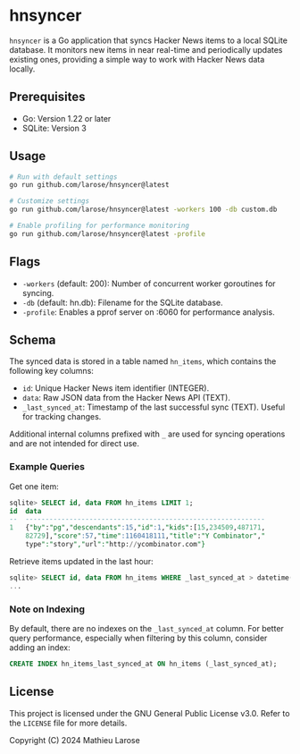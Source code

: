 # hnsyncer

`hnsyncer` is a Go application that syncs Hacker News items to a local SQLite database. It monitors new items in near real-time and periodically updates existing ones, providing a simple way to work with Hacker News data locally.

## Prerequisites

- Go: Version 1.22 or later
- SQLite: Version 3

## Usage

```bash
# Run with default settings
go run github.com/larose/hnsyncer@latest

# Customize settings
go run github.com/larose/hnsyncer@latest -workers 100 -db custom.db

# Enable profiling for performance monitoring
go run github.com/larose/hnsyncer@latest -profile
```

## Flags

- `-workers` (default: 200): Number of concurrent worker goroutines for syncing.
- `-db` (default: hn.db): Filename for the SQLite database.
- `-profile`: Enables a pprof server on :6060 for performance analysis.

## Schema

The synced data is stored in a table named `hn_items`, which contains the following key columns:

- `id`: Unique Hacker News item identifier (INTEGER).
- `data`: Raw JSON data from the Hacker News API (TEXT).
- `_last_synced_at`: Timestamp of the last successful sync (TEXT). Useful for tracking changes.

Additional internal columns prefixed with `_` are used for syncing operations and are not intended for direct use.

### Example Queries

Get one item:

```sql
sqlite> SELECT id, data FROM hn_items LIMIT 1;
id  data
--  ------------------------------------------------------------
1   {"by":"pg","descendants":15,"id":1,"kids":[15,234509,487171,
    82729],"score":57,"time":1160418111,"title":"Y Combinator","
    type":"story","url":"http://ycombinator.com"}
```

Retrieve items updated in the last hour:

```sql
sqlite> SELECT id, data FROM hn_items WHERE _last_synced_at > datetime('now', '-1 hour');
...
```

### Note on Indexing

By default, there are no indexes on the `_last_synced_at` column. For better query performance, especially when filtering by this column, consider adding an index:

```sql
CREATE INDEX hn_items_last_synced_at ON hn_items (_last_synced_at);
```

## License

This project is licensed under the GNU General Public License v3.0. Refer to the
`LICENSE` file for more details.

Copyright (C) 2024 Mathieu Larose
